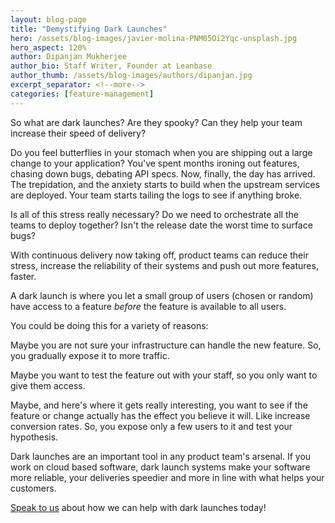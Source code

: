 ```yaml
---
layout: blog-page
title: "Demystifying Dark Launches"
hero: /assets/blog-images/javier-molina-PNM05Oi2Yqc-unsplash.jpg
hero_aspect: 120%
author: Dipanjan Mukherjee
author_bio: Staff Writer, Founder at Leanbase
author_thumb: /assets/blog-images/authors/dipanjan.jpg
excerpt_separator: <!--more-->
categories: [feature-management]
---
```


So what are dark launches? Are they spooky? Can they help your team increase their speed of delivery? <!--more-->

Do you feel butterflies in your stomach when you are shipping out a large change to your application? You've spent months ironing out features, chasing down bugs, debating API specs. Now, finally, the day has arrived. The trepidation, and the anxiety starts to build when the upstream services are deployed. Your team starts tailing the logs to see if anything broke.

Is all of this stress really necessary? Do we need to orchestrate all the teams to deploy together? Isn't the release date the worst time to surface bugs?

With continuous delivery now taking off, product teams can reduce their stress, increase the reliability of their systems and push out more features, faster.

A dark launch is where you let a small group of users (chosen or random) have access to a feature _before_ the feature is available to all users.

You could be doing this for a variety of reasons:

Maybe you are not sure your infrastructure can handle the new feature. So, you gradually expose it to more traffic.

Maybe you want to test the feature out with your staff, so you only want to give them access.

Maybe, and here's where it gets really interesting, you want to see if the feature or change actually has the effect you believe it will. Like increase conversion rates. So, you expose only a few users to it and test your hypothesis.

Dark launches are an important tool in any product team's arsenal. If you work on cloud based software, dark launch systems make your software more reliable, your deliveries speedier and more in line with what helps your customers.

[Speak to us](/contact/) about how we can help with dark launches today!